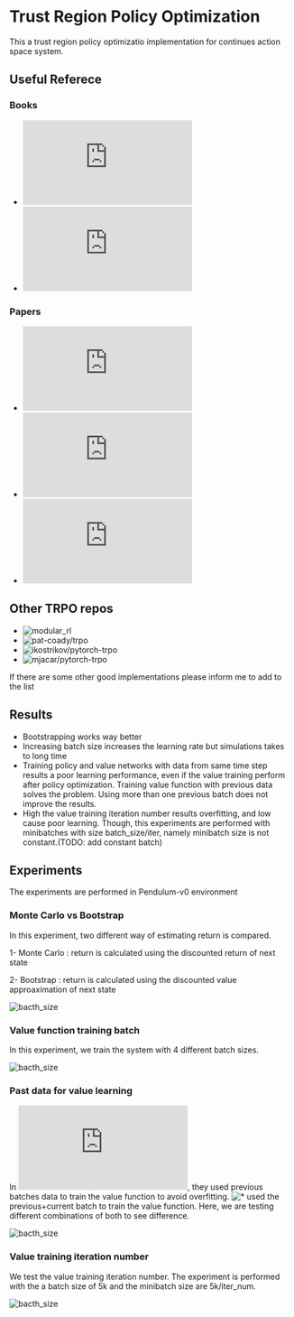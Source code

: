 # Trust Region Policy Optimization

This a trust region policy optimizatio implementation for continues action space system.




## Useful Referece
### Books
* ![Reinforcement Learning An Introduction](http://incompleteideas.net/book/RLbook2018.pdf)
* ![A Survey on Policy Search for Robotics](https://spiral.imperial.ac.uk:8443/bitstream/10044/1/12051/7/fnt_corrected_2014-8-22.pdf)

### Papers
* ![Trust Region Policy Optimization](http://proceedings.mlr.press/v37/schulman15.pdf)
* ![High-Dimensional Continuous Control Using Generalized Advantage Estimation](https://arxiv.org/pdf/1506.02438.pdf)
* ![Towards Generalization and Simplicity in Continuous Control](http://papers.nips.cc/paper/7233-towards-generalization-and-simplicity-in-continuous-control.pdf)

## Other TRPO repos
* ![modular_rl](https://github.com/joschu/modular_rl)
* ![pat-coady/trpo](https://github.com/pat-coady/trpo)
* ![ikostrikov/pytorch-trpo](https://github.com/ikostrikov/pytorch-trpo)
* ![mjacar/pytorch-trpo](https://github.com/mjacar/pytorch-trpo)

If there are some other good implementations please inform me to add to the list

## Results

* Bootstrapping works way better 
* Increasing batch size increases the learning rate but simulations takes to long time
* Training policy and value networks with data from same time step results a poor learning performance, even if the value training perform after policy optimization. Training value function with previous data solves the problem. Using more than one previous batch does not improve the results.
* High the value training iteration number results overfitting, and low cause poor learning. Though, this experiments are performed with minibatches with size batch_size/iter, namely minibatch size is not constant.(TODO: add constant batch) 


## Experiments
The experiments are performed in Pendulum-v0 environment
### Monte Carlo vs Bootstrap
In this experiment, two different way of estimating return is compared.

1- Monte Carlo : return is calculated using the discounted return of next state

2- Bootstrap : return is calculated using the discounted value approaximation of next state

![bacth_size](https://github.com/MEfeTiryaki/trpo/blob/master/fig/td_mc.png)

### Value function training batch
In this experiment, we train the system with 4 different batch sizes. 

![bacth_size](https://github.com/MEfeTiryaki/trpo/blob/master/fig/bacht_size.png)


### Past data for value learning
In ![\*](http://papers.nips.cc/paper/7233-towards-generalization-and-simplicity-in-continuous-control.pdf), they used previous batches data to train the value function to avoid overfitting. ![\*](https://github.com/pat-coady/trpo) used the previous+current batch to train the value function. Here, we are testing different combinations of both to see difference.

![bacth_size](https://github.com/MEfeTiryaki/trpo/blob/master/fig/memory.png)


### Value training iteration number
We test the value training iteration number. The experiment is performed with the a batch size of 5k and the minibatch size are 5k/iter_num. 

![bacth_size](https://github.com/MEfeTiryaki/trpo/blob/master/fig/value_iter_max.png)
